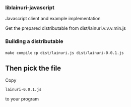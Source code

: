 ### liblainuri-javascript

Javascript client and example implementation

Get the prepared distributable from dist/lainuri.v.v.v.min.js

### Building a distributable

`make compile`
`cp dist/lainuri.js dist/lainuri-0.0.1.js`

## Then pick the file

Copy

`lainuri-0.0.1.js`

to your program
